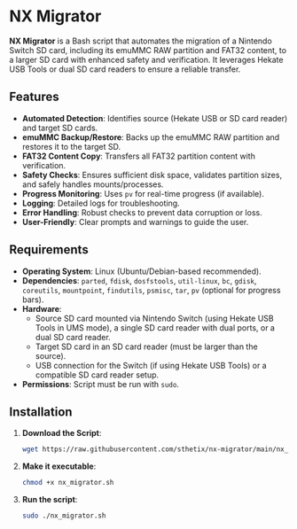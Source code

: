 # NX Migrator

**NX Migrator** is a Bash script that automates the migration of a Nintendo Switch SD card, including its emuMMC RAW partition and FAT32 content, to a larger SD card with enhanced safety and verification. It leverages Hekate USB Tools or dual SD card readers to ensure a reliable transfer.

## Features
- **Automated Detection**: Identifies source (Hekate USB or SD card reader) and target SD cards.
- **emuMMC Backup/Restore**: Backs up the emuMMC RAW partition and restores it to the target SD.
- **FAT32 Content Copy**: Transfers all FAT32 partition content with verification.
- **Safety Checks**: Ensures sufficient disk space, validates partition sizes, and safely handles mounts/processes.
- **Progress Monitoring**: Uses `pv` for real-time progress (if available).
- **Logging**: Detailed logs for troubleshooting.
- **Error Handling**: Robust checks to prevent data corruption or loss.
- **User-Friendly**: Clear prompts and warnings to guide the user.

## Requirements
- **Operating System**: Linux (Ubuntu/Debian-based recommended).
- **Dependencies**: `parted`, `fdisk`, `dosfstools`, `util-linux`, `bc`, `gdisk`, `coreutils`, `mountpoint`, `findutils`, `psmisc`, `tar`, `pv` (optional for progress bars).
- **Hardware**:
  - Source SD card mounted via Nintendo Switch (using Hekate USB Tools in UMS mode), a single SD card reader with dual ports, or a dual SD card reader.
  - Target SD card in an SD card reader (must be larger than the source).
  - USB connection for the Switch (if using Hekate USB Tools) or a compatible SD card reader setup.
- **Permissions**: Script must be run with `sudo`.

## Installation
1. **Download the Script**:
   ```bash
   wget https://raw.githubusercontent.com/sthetix/nx-migrator/main/nx_migrator.sh
2. **Make it executable**:
   ```bash
   chmod +x nx_migrator.sh
3. **Run the script**:
   ```bash
   sudo ./nx_migrator.sh
   



   
